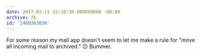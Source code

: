 ```yaml
---
date: 2017-03-11 12:10:36.000000000 -08:00
archive: fb
id: '1489263036'
---
```


For some reason my mail app doesn't seem to let me make a rule for "move all incoming mail to archived." 😕 Bummer.
